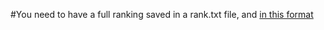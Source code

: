 #You need to have a full ranking saved in a rank.txt file, and [in this format](https://raw.githubusercontent.com/vakandi/1337RANK.io/gh-pages/Charts/rank.txt)
